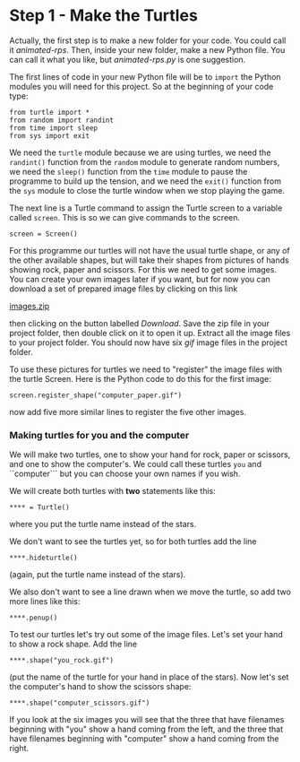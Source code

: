 # Step 1 - Make the Turtles

Actually, the first step is to make a new folder for your code. You could call it *animated-rps*. Then, inside your new folder, make a new Python file. You can call it what you like, but *animated-rps.py* is one suggestion.

The first lines of code in your new Python file will be to ```import``` the Python modules you will need for this project. So at the beginning of your code type:
```
from turtle import *
from random import randint
from time import sleep
from sys import exit
```
We need the ```turtle``` module because we are using turtles, we need the ```randint()``` function from the ```random``` module to generate random numbers, we need the ```sleep()``` function from the ```time``` module to pause the programme to build up the tension, and we need the ```exit()``` function from the ```sys``` module to close the turtle window when we stop playing the game.

The next line is a Turtle command to assign the Turtle screen to a variable called ```screen```. This is so we can give commands to the screen.
```
screen = Screen()
```

For this programme our turtles will not have the usual turtle shape, or any of the other available shapes, but will take their shapes from pictures of hands showing rock, paper and scissors. For this we need to get some images. You can create your own images later if you want, but for now you can download a set of prepared image files by clicking on this link 

[images.zip](images.zip)

then clicking on the button labelled *Download*. Save the zip file in your project folder, then double click on it to open it up. Extract all the image files to your project folder. You should now have six *gif* image files in the project folder.

To use these pictures for turtles we need to "register" the image files with the turtle Screen. Here is the Python code to do this for the first image:
```
screen.register_shape("computer_paper.gif")
```

now add five more similar lines to register the five other images.

### Making turtles for you and the computer

We will make two turtles, one to show your hand for rock, paper or scissors, and one to show the computer's. We could call these turtles ```you``` and ``computer``` but you can choose your own names if you wish.

We will create both turtles with **two** statements like this:
```
**** = Turtle()
```
where you put the turtle name instead of the stars.

We don't want to see the turtles yet, so for both turtles add the line
```
****.hideturtle()
``` 
(again, put the turtle name instead of the stars).

We also don't want to see a line drawn when we move the turtle, so add two more lines like this:
```
****.penup()
```

To test our turtles let's try out some of the image files. Let's set your hand to show a rock shape. Add the line
```
****.shape("you_rock.gif")
```
(put the name of the turtle for your hand in place of the stars). Now let's set the computer's hand to show the scissors shape:
```
****.shape("computer_scissors.gif")
```




If you look at the six images you will see that the three that have filenames beginning with "you" show a hand coming from the left, and the three that have filenames beginning with "computer" show a hand coming from the right.
